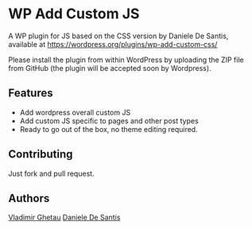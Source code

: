 # WP Add Custom JS

A WP plugin for JS based on the CSS version by Daniele De Santis, available at https://wordpress.org/plugins/wp-add-custom-css/

Please install the plugin from within WordPress by uploading the ZIP file from GitHub (the plugin will be accepted soon by Wordpress).

Features
--------

* Add wordpress overall custom JS
* Add custom JS specific to pages and other post types
* Ready to go out of the box, no theme editing required.

Contributing
------------

Just fork and pull request.

Authors
-------

[Vladimir Ghetau](https://github.com/majelbstoat)
[Daniele De Santis](http://www.danieledesantis.net/)